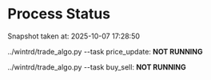 # Process Status

Snapshot taken at: 2025-10-07 17:28:50

../wintrd/trade_algo.py --task price_update: **NOT RUNNING**

../wintrd/trade_algo.py --task buy_sell: **NOT RUNNING**

